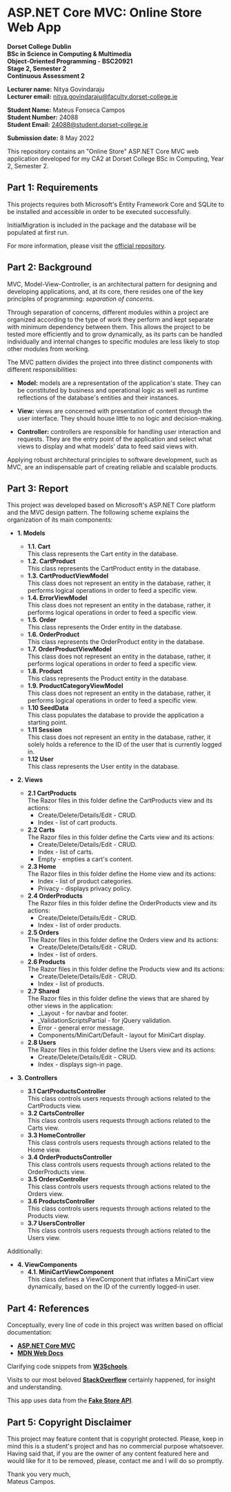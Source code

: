 # ASP.NET Core MVC: Online Store Web App

**Dorset College Dublin**  
**BSc in Science in Computing & Multimedia**  
**Object-Oriented Programming - BSC20921**  
**Stage 2, Semester 2**  
**Continuous Assessment 2**

**Lecturer name:** Nitya Govindaraju  
**Lecturer email:** nitya.govindaraju@faculty.dorset-college.ie

**Student Name:** Mateus Fonseca Campos  
**Student Number:** 24088  
**Student Email:** 24088@student.dorset-college.ie

**Submission date:** 8 May 2022

This repository contains an "Online Store" ASP.NET Core MVC web application developed for my CA2 at Dorset College BSc in Computing, Year 2, Semester 2.

## Part 1: Requirements

This projects requires both Microsoft's Entity Framework Core and SQLite to be installed and accessible in order to be executed successfully.

InitialMigration is included in the package and the database will be populated at first run.

For more information, please visit the [official repository](https://github.com/dotnet/efcore).

## Part 2: Background

MVC, Model-View-Controller, is an architectural pattern for designing and developing applications, and, at its core, there resides one of the key principles of programming: *separation of concerns*.

Through separation of concerns, different modules within a project are organized according to the type of work they perform and kept separate with minimum dependency between them. This allows the project to be tested more efficiently and to grow dynamically, as its parts can be handled individually and internal changes to specific modules are less likely to stop other modules from working.

The MVC pattern divides the project into three distinct components with different responsibilities:

- **Model:** models are a representation of the application's state. They can be constituted by business and operational logic as well as runtime reflections of the database's entities and their instances.


- **View:** views are concerned with presentation of content through the user interface. They should house little to no logic and decision-making.


- **Controller:** controllers are responsible for handling user interaction and requests. They are the entry point of the application and select what views to display and what models' data to feed said views with.

Applying robust architectural principles to software development, such as MVC, are an indispensable part of creating reliable and scalable products. 

## Part 3: Report

This project was developed based on Microsoft's ASP.NET Core platform and the MVC design pattern. The following scheme explains the organization of its main components:

- **1. Models**  
  - **1.1. Cart**  
  This class represents the Cart entity in the database.
  - **1.2. CartProduct**  
  This class represents the CartProduct entity in the database.
  - **1.3. CartProductViewModel**  
    This class does not represent an entity in the database, rather, it performs logical operations in order to feed a specific view.
  - **1.4. ErrorViewModel**  
    This class does not represent an entity in the database, rather, it performs logical operations in order to feed a specific view.
  - **1.5. Order**  
    This class represents the Order entity in the database.
  - **1.6. OrderProduct**  
  This class represents the OrderProduct entity in the database.
  - **1.7. OrderProductViewModel**  
    This class does not represent an entity in the database, rather, it performs logical operations in order to feed a specific view.
  - **1.8. Product**  
    This class represents the Product entity in the database.
  - **1.9. ProductCategoryViewModel**  
    This class does not represent an entity in the database, rather, it performs logical operations in order to feed a specific view.
  - **1.10 SeedData**  
  This class populates the database to provide the application a starting point.
  - **1.11 Session**  
    This class does not represent an entity in the database, rather, it solely holds a reference to the ID of the user that is currently logged in.
  - **1.12 User**  
    This class represents the User entity in the database.


- **2. Views**  
  - **2.1 CartProducts**  
  The Razor files in this folder define the CartProducts view and its actions:
    - Create/Delete/Details/Edit - CRUD.
    - Index - list of cart products.
  - **2.2 Carts**  
  The Razor files in this folder define the Carts view and its actions:
    - Create/Delete/Details/Edit - CRUD.
    - Index - list of carts.
    - Empty - empties a cart's content.
  - **2.3 Home**  
    The Razor files in this folder define the Home view and its actions:
    - Index - list of product categories.
    - Privacy - displays privacy policy.
  - **2.4 OrderProducts**  
  The Razor files in this folder define the OrderProducts view and its actions:
    - Create/Delete/Details/Edit - CRUD.
    - Index - list of order products.
  - **2.5 Orders**  
  The Razor files in this folder define the Orders view and its actions:
    - Create/Delete/Details/Edit - CRUD.
    - Index - list of orders.
  - **2.6 Products**  
  The Razor files in this folder define the Products view and its actions:
    - Create/Delete/Details/Edit - CRUD.
    - Index - list of products.
  - **2.7 Shared**  
    The Razor files in this folder define the views that are shared by other views in the application:
    - _Layout - for navbar and footer.
    - _ValidationScriptsPartial - for jQuery validation.
    - Error - general error message.
    - Components/MiniCart/Default - layout for MiniCart display.
  - **2.8 Users**  
  The Razor files in this folder define the Users view and its actions:
    - Create/Delete/Details/Edit - CRUD.
    - Index - displays sign-in page.


- **3. Controllers**  
  - **3.1 CartProductsController**  
  This class controls users requests through actions related to the CartProducts view.
  - **3.2 CartsController**  
  This class controls users requests through actions related to the Carts view.
  - **3.3 HomeController**  
  This class controls users requests through actions related to the Home view.
  - **3.4 OrderProductsController**  
  This class controls users requests through actions related to the OrderProducts view.
  - **3.5 OrdersController**  
  This class controls users requests through actions related to the Orders view.
  - **3.6 ProductsController**  
  This class controls users requests through actions related to the Products view.
  - **3.7 UsersController**  
  This class controls users requests through actions related to the Users view.

Additionally:

- **4. ViewComponents**  
  - **4.1. MiniCartViewComponent**  
  This class defines a ViewComponent that inflates a MiniCart view dynamically, based on the ID of the currently logged-in user.

## Part 4: References

Conceptually, every line of code in this project was written based on official documentation:

- **[ASP.NET Core MVC](https://docs.microsoft.com/en-us/aspnet/core/mvc/)**
- **[MDN Web Docs](https://developer.mozilla.org/)**

Clarifying code snippets from **[W3Schools](https://www.w3schools.com/)**.

Visits to our most beloved **[StackOverflow](https://stackoverflow.com/)** certainly happened, for insight and understanding.

This app uses data from the **[Fake Store API](https://fakestoreapi.com/)**.

## Part 5: Copyright Disclaimer

This project may feature content that is copyright protected. Please, keep in mind this is a student's project and has no commercial purpose whatsoever. Having said that, if you are the owner of any content featured here and would like for it to be removed, please, contact me and I will do so promptly.

Thank you very much,  
Mateus Campos.